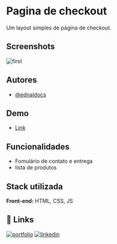 
# Pagina de checkout

 Um layout simples de página de checkout.


## Screenshots

![first](https://developerednaldocavalcante.netlify.app/static/media/checkoutPage.62e89b55abe001bdf3a3.png)



## Autores

- [@ednaldocs](https://www.github.com/ednaldocs)


## Demo

- [Link](https://ednaldocs.github.io/todoapp/)


## Funcionalidades

- Fomulário de contato e entrega
- lista de produtos

## Stack utilizada

**Front-end:** HTML, CSS, JS


## 🔗 Links
[![portfolio](https://img.shields.io/badge/my_portfolio-000?style=for-the-badge&logo=ko-fi&logoColor=white)](https://developerednaldocavalcante.netlify.app/)
[![linkedin](https://img.shields.io/badge/linkedin-0A66C2?style=for-the-badge&logo=linkedin&logoColor=white)](https://www.linkedin.com/)

